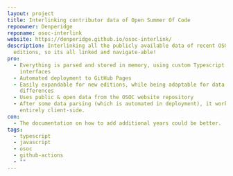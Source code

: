 ```yaml
---
layout: project
title: Interlinking contributor data of Open Summer Of Code
repoowner: Denperidge
reponame: osoc-interlink
website: https://denperidge.github.io/osoc-interlink/
description: Interlinking all the publicly available data of recent OSOC
  editions, so its all linked and navigate-able!
pro:
  - Everything is parsed and stored in memory, using custom Typescript classes &
    interfaces
  - Automated deployment to GitHub Pages
  - Easily expandable for new editions, while being adaptable for data structure
    differences
  - Uses public & open data from the OSOC website repository
  - After some data parsing (which is automated in deployment), it works
    entirely client-side.
con:
  - The documentation on how to add additional years could be better.
tags:
  - typescript
  - javascript
  - osoc
  - github-actions
  - ""
---
```

